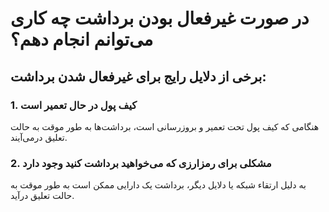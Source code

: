 # در صورت غیرفعال بودن برداشت چه کاری می‌توانم انجام دهم؟

##  برخی از دلایل رایج برای غیرفعال شدن برداشت:

### 1.	کیف پول در حال تعمیر است

هنگامی که کیف پول تحت تعمیر و بروزرسانی است، برداشت‌ها به طور موقت به حالت تعلیق درمی‌آیند. 

### 2.	مشکلی برای رمزارزی که می‌خواهید برداشت کنید وجود دارد

به دلیل ارتقاء شبکه یا دلایل دیگر، برداشت یک دارایی ممکن است به طور موقت به حالت تعلیق درآید.

